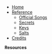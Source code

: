 - [Home](/)
- [Reference]()
    - [Official Songs](/reference/songs)
    - [Secrets](/reference/secrets)
    - [Keys](/reference/keys)
    - [Salts](/reference/salts)
- [Credits](/)

**Resources**